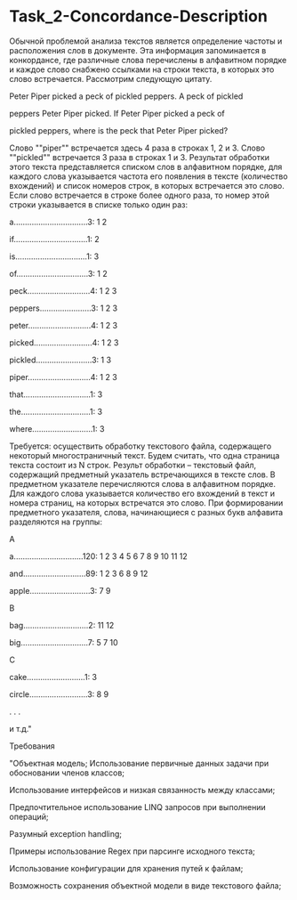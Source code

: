 # Task_2-Concordance-Description
Обычной проблемой анализа текстов является определение частоты и расположения слов в документе. 
Эта информация запоминается в конкордансе, где различные слова перечислены в алфавитном порядке и 
каждое слово снабжено ссылками на строки текста, в которых это слово встречается. 
Рассмотрим следующую цитату. 

Peter Piper picked a peck of pickled peppers. A peck of pickled 

peppers Peter Piper picked. If Peter Piper picked a peck of 

pickled peppers, where is the peck that Peter Piper picked? 

Слово ""piper"" встречается здесь 4 раза в строках 1, 2 и 3. 
Слово ""pickled"" встречается 3 раза в строках 1 и 3. 
Результат обработки этого текста представляется списком слов в алфавитном порядке, 
для каждого слова указывается частота его появления в тексте (количество вхождений) и список номеров строк,
в которых встречается это слово. Если слово встречается в строке более одного раза, 
то номер этой строки указывается в списке только один раз: 

a.................................3: 1 2 

if.................................1: 2 

is................................1: 3 

of................................3: 1 2 

peck............................4: 1 2 3 

peppers.......................3: 1 2 3 

peter............................4: 1 2 3 

picked..........................4: 1 2 3 

pickled.........................3: 1 3 

piper............................4: 1 2 3 

that..............................1: 3 

the...............................1: 3 

where...........................1: 3 

Требуется: осуществить обработку текстового файла, содержащего некоторый многостраничный текст. 
Будем считать, что одна страница текста состоит из N строк. Результ обработки – текстовый файл,
содержащий предметный указатель встречающихся в тексте слов. В предметном указателе перечисляются слова в алфавитном порядке.
Для каждого слова указывается количество его вхождений в текст и номера страниц, на которых встречатся это слово.
При формировании предметного указателя, слова, начинающиеся с разных букв алфавита разделяются на группы: 

А 

a...............................120: 1 2 3 4 5 6 7 8 9 10 11 12 

and............................89: 1 2 3 6 8 9 12 

apple...........................3: 7 9 

B 

bag.............................2: 11 12 

big..............................7: 5 7 10 

C 

cake..........................1: 3 

circle..........................3: 8 9 

. . . 

и т.д." 



Требования 

"Объектная модель; Использование первичные данных задачи при обосновании членов классов; 

Использование интерфейсов и низкая связанность между классами; 

Предпочтительное использование LINQ запросов при выполнении операций; 

Разумный exception handling; 

Примеры использование Regex при парсинге исходного текста; 

Использование конфигурации для хранения путей к файлам; 

Возможность сохранения объектной модели в виде текстового файла;
